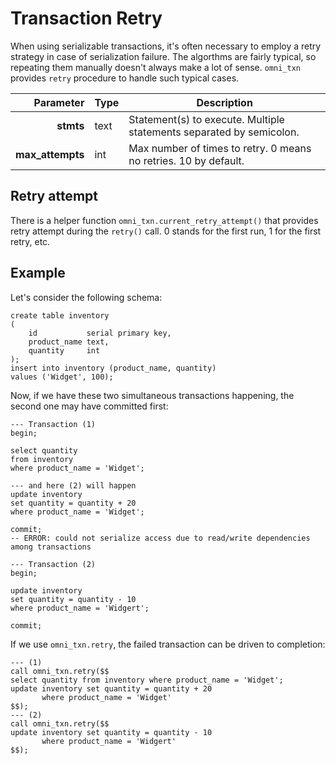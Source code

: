 # Transaction Retry

When using serializable transactions, it's often necessary to employ a retry strategy in case of serialization failure.
The algorthms
are fairly typical, so repeating them manually doesn't always make a lot of sense. `omni_txn` provides `retry` procedure
to handle such typical cases.

|        Parameter | Type | Description                                                          |
|-----------------:|------|----------------------------------------------------------------------|
|        **stmts** | text | Statement(s) to execute. Multiple statements separated by semicolon. |
| **max_attempts** | int  | Max number of times to retry. 0 means no retries. 10 by default.     |

## Retry attempt

There is a helper function `omni_txn.current_retry_attempt()` that provides retry attempt during the `retry()` call. 0
stands
for the first run, 1 for the first retry, etc.

## Example

Let's consider the following schema:

```postgresql
create table inventory
(
    id           serial primary key,
    product_name text,
    quantity     int
);
insert into inventory (product_name, quantity)
values ('Widget', 100);
```

Now, if we have these two simultaneous transactions happening, the second one may have committed first:

```postgresql
--- Transaction (1)
begin;

select quantity
from inventory
where product_name = 'Widget';

--- and here (2) will happen
update inventory
set quantity = quantity + 20
where product_name = 'Widget';

commit;
-- ERROR: could not serialize access due to read/write dependencies among transactions

--- Transaction (2)
begin;

update inventory
set quantity = quantity - 10
where product_name = 'Widgert';

commit;
```

If we use `omni_txn.retry`, the failed transaction can be driven to completion:

```postgresql
--- (1)
call omni_txn.retry($$
select quantity from inventory where product_name = 'Widget';
update inventory set quantity = quantity + 20
       where product_name = 'Widget'
$$);
--- (2)
call omni_txn.retry($$
update inventory set quantity = quantity - 10
       where product_name = 'Widgert'
$$);
```